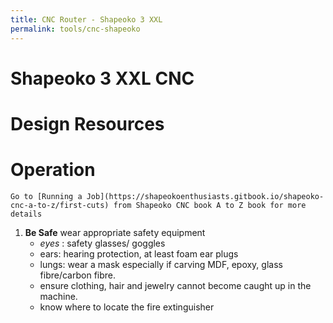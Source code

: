 ```yaml
---
title: CNC Router - Shapeoko 3 XXL
permalink: tools/cnc-shapeoko
---
```


# Shapeoko 3 XXL CNC


# Design Resources

# Operation

```tip
Go to [Running a Job](https://shapeokoenthusiasts.gitbook.io/shapeoko-cnc-a-to-z/first-cuts) from Shapeoko CNC book A to Z book for more details
```

1. **Be Safe** wear appropriate safety equipment
    - *eyes* : safety glasses/ goggles
    - ears: hearing protection, at least foam ear plugs 
	- lungs: wear a mask especially if carving MDF, epoxy, glass fibre/carbon fibre.
	- ensure clothing, hair and jewelry cannot become caught up in the machine. 
	- know where to locate the fire extinguisher
